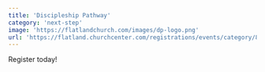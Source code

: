 ```yaml
---
title: 'Discipleship Pathway'
category: 'next-step'
image: 'https://flatlandchurch.com/images/dp-logo.png'
url: 'https://flatland.churchcenter.com/registrations/events/category/84871'
---
```


Register today!
